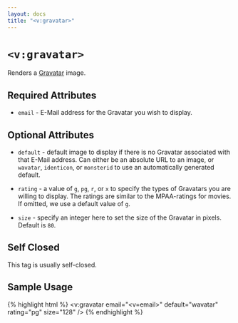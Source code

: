 ```yaml
---
layout: docs
title: "<v:gravatar>"
---
```


# `<v:gravatar>`

Renders a [Gravatar](http://gravatar.com/) image.

## Required Attributes

-   `email` - E-Mail address for the Gravatar you wish to display.

## Optional Attributes

-   `default` - default image to display if there is no Gravatar
    associated with that E-Mail address. Can either be an absolute URL
    to an image, or `wavatar`, `identicon`, or `monsterid` to use an
    automatically generated default.

-   `rating` - a value of `g`, `pg`, `r`, or `x` to specify the types of
    Gravatars you are willing to display. The ratings are similar to the
    MPAA-ratings for movies. If omitted, we use a default value of `g`.

-   `size` - specify an integer here to set the size of the Gravatar
    in pixels. Default is `80`.

## Self Closed

This tag is usually self-closed.

## Sample Usage

{% highlight html %}
<v:gravatar email="<v=email>" default="wavatar" rating="pg" size="128" />
{% endhighlight %}
